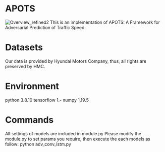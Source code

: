 # APOTS
![Overview_refined2](https://user-images.githubusercontent.com/28282016/142158415-bafa3eee-38f5-4545-9277-eaaa08fa276b.png)
This is an implementation of APOTS: A Framework for Adversarial Prediction of Traffic Speed.

# Datasets
Our data is provided by Hyundai Motors Company, thus, all rights are preserved by HMC.

# Environment
python 3.8.10
tensorflow 1.-
numpy 1.19.5

# Commands
All settings of models are included in module.py
Please modify the module.py to set params you require, then execute the each models as follow:
python adv_conv_lstm.py
